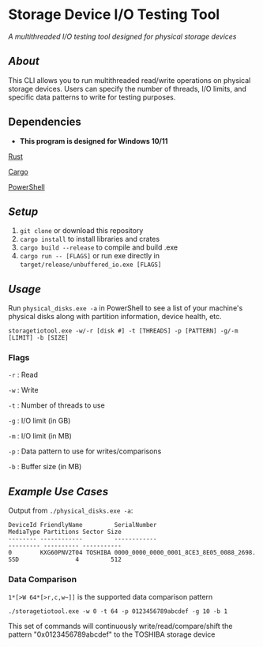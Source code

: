 # Storage Device I/O Testing Tool
_A multithreaded I/O testing tool designed for physical storage devices_

## _About_
This CLI allows you to run multithreaded read/write operations on physical storage devices. Users can specify the number of threads, I/O limits, and specific data patterns to write for testing purposes.

## Dependencies

* **This program is designed for Windows 10/11**

[Rust](https://www.rust-lang.org/tools/install)

[Cargo](https://www.rust-lang.org/tools/install)

[PowerShell](https://docs.microsoft.com/en-us/powershell/scripting/install/installing-powershell?view=powershell-7.2)


## _**Setup**_

1. `git clone` or download this repository
2. `cargo install` to install libraries and crates
3. `cargo build --release` to compile and build .exe
4. `cargo run -- [FLAGS]` or run exe directly in `target/release/unbuffered_io.exe [FLAGS]`

## _**Usage**_
Run `physical_disks.exe -a` in PowerShell to see a list of your machine's physical disks along with partition information, device health, etc.


```
storagetiotool.exe -w/-r [disk #] -t [THREADS] -p [PATTERN] -g/-m [LIMIT] -b [SIZE]
```

### Flags

`-r` : Read

`-w` : Write

`-t` : Number of threads to use

`-g` : I/O limit (in GB)

`-m` : I/O limit (in MB)

`-p` : Data pattern to use for writes/comparisons

`-b` : Buffer size (in MB)

## _**Example Use Cases**_

Output from `./physical_disks.exe -a`:

```
DeviceId FriendlyName         SerialNumber                             MediaType Partitions Sector Size
-------- ------------         ------------                             --------- ---------- -----------
0        KXG60PNV2T04 TOSHIBA 0000_0000_0000_0001_8CE3_8E05_0088_2698. SSD                4         512

```

### Data Comparison
`1*[>W 64*[>r,c,w~]]` is the supported data comparison pattern

```
./storagetiotool.exe -w 0 -t 64 -p 0123456789abcdef -g 10 -b 1
```

This set of commands will continuously write/read/compare/shift the pattern "0x0123456789abcdef" to the TOSHIBA storage device

